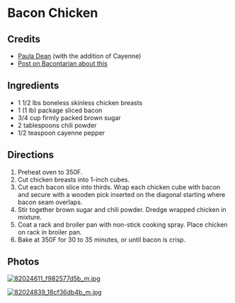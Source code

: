 # Bacon Chicken 

<script type="text/javascript"> if (window.showTocToggle) { var tocShowText = "show"; var tocHideText = "hide"; showTocToggle(); } </script>

## Credits

- [Paula Dean](http://www.recipezaar.com/146427 "http://www.recipezaar.com/146427") (with the addition of Cayenne)
- [Post on Bacontarian about this](http://bacontarian.com/?p=58 "http://bacontarian.com/?p=58")

## Ingredients

- 1 1/2 lbs boneless skinless chicken breasts
- 1 (1 lb) package sliced bacon
- 3/4 cup firmly packed brown sugar
- 2 tablespoons chili powder
- 1/2 teaspoon cayenne pepper

## Directions

1. Preheat oven to 350F.
2. Cut chicken breasts into 1-inch cubes.
3. Cut each bacon slice into thirds. Wrap each chicken cube with bacon and secure with a wooden pick inserted on the diagonal starting where bacon seam overlaps.
4. Stir together brown sugar and chili powder. Dredge wrapped chicken in mixture.
5. Coat a rack and broiler pan with non-stick cooking spray. Place chicken on rack in broiler pan.
6. Bake at 350F for 30 to 35 minutes, or until bacon is crisp.

## Photos

[![82024611_f982577d5b_m.jpg](http://static.flickr.com/42/82024611_f982577d5b_m.jpg)](http://www.flickr.com/photos/wiseleyb/82024839/ "http://www.flickr.com/photos/wiseleyb/82024839/")

[![82024839_18cf36db4b_m.jpg](http://static.flickr.com/40/82024839_18cf36db4b_m.jpg)](http://www.flickr.com/photos/wiseleyb/82024839/ "http://www.flickr.com/photos/wiseleyb/82024839/")

